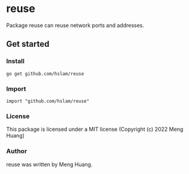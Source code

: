 # reuse

Package reuse can reuse network ports and addresses.

## Get started

### Install
```
go get github.com/hslam/reuse
```
### Import
```
import "github.com/hslam/reuse"
```

### License
This package is licensed under a MIT license (Copyright (c) 2022 Meng Huang)

### Author
reuse was written by Meng Huang.
